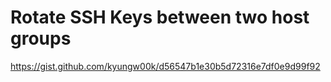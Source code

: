 # Rotate SSH Keys between two host groups

https://gist.github.com/kyungw00k/d56547b1e30b5d72316e7df0e9d99f92